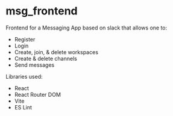 # msg_frontend
Frontend for a Messaging App based on slack that allows one to:
- Register 
- Login
- Create, join, & delete workspaces
- Create & delete channels
- Send messages

Libraries used:
- React
- React Router DOM
- Vite
- ES Lint


